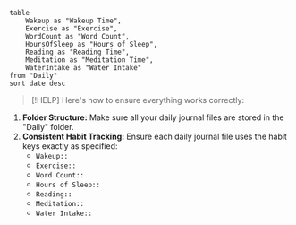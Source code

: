 
```dataview
table 
    Wakeup as "Wakeup Time", 
    Exercise as "Exercise", 
    WordCount as "Word Count", 
    HoursOfSleep as "Hours of Sleep", 
    Reading as "Reading Time", 
    Meditation as "Meditation Time", 
    WaterIntake as "Water Intake"
from "Daily"
sort date desc
```




> [!HELP] Here's how to ensure everything works correctly:

1. **Folder Structure:** Make sure all your daily journal files are stored in the "Daily" folder.
2. **Consistent Habit Tracking:** Ensure each daily journal file uses the habit keys exactly as specified:
   - `Wakeup::`
   - `Exercise::`
   - `Word Count::`
   - `Hours of Sleep::`
   - `Reading::`
   - `Meditation::`
   - `Water Intake::`
